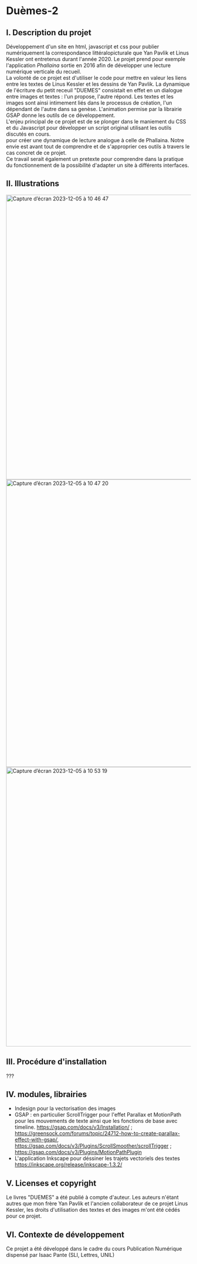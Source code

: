 # Duèmes-2

## I. Description du projet

Développement d'un site en html, javascript et css pour publier numériquement la correspondance littéralopicturale que Yan Pavlik et Linus Kessler ont entretenus durant l'année 2020. Le projet prend pour exemple l'application *Phallaina* sortie en 2016 afin de développer une lecture numérique verticale du recueil. </br>
La volonté de ce projet est d'utiliser le code pour mettre en valeur les liens entre les textes de Linus Kessler et les dessins de Yan Pavlik. La dynamique de l'écriture du petit receuil "DUEMES" consistait en effet en un dialogue entre images et textes : l'un propose, l'autre répond. Les textes et les images sont ainsi intimement liés dans le processus de création, l'un dépendant de l'autre dans sa genèse. L'animation permise par la librairie GSAP donne les outils de ce développement.</br>
L'enjeu principal de ce projet est de se plonger dans le maniement du CSS et du Javascript pour développer un script original utilisant les outils discutés en cours. 
</br>
pour créer une dynamique de lecture analogue à celle de Phallaina. Notre envie est avant tout de comprendre et de s'approprier ces outils à travers le cas concret de ce projet. 
</br>
Ce travail serait également un pretexte pour comprendre dans la pratique du fonctionnement de la possibilité d'adapter un site à différents interfaces.

## II. Illustrations

<img width="775" alt="Capture d’écran 2023-12-05 à 10 46 47" src="https://github.com/numerikdavlok/DUEMES-2/assets/73711024/a5162594-9fa8-4832-9921-44135db1005a"></br>
<img width="783" alt="Capture d’écran 2023-12-05 à 10 47 20" src="https://github.com/numerikdavlok/DUEMES-2/assets/73711024/db09b733-c7e0-47dd-9cc2-4574047743b3"></br>
<img width="761" alt="Capture d’écran 2023-12-05 à 10 53 19" src="https://github.com/numerikdavlok/DUEMES-2/assets/73711024/db81f7e8-781e-45ef-84e8-0d34fca16b3e"></br>

## III. Procédure d'installation

???

## IV.  modules, librairies
- Indesign pour la vectorisation des images
- GSAP : en particulier ScrollTrigger pour l'effet Parallax et MotionPath pour les mouvements de texte ainsi que les fonctions de base avec timeline.
https://gsap.com/docs/v3/Installation/ ; https://greensock.com/forums/topic/24712-how-to-create-parallax-effect-with-gsap/, https://gsap.com/docs/v3/Plugins/ScrollSmoother/scrollTrigger ; https://gsap.com/docs/v3/Plugins/MotionPathPlugin
- L'application Inkscape pour déssiner les trajets vectoriels des textes
https://inkscape.org/release/inkscape-1.3.2/

## V. Licenses et copyright
Le livres "DUEMES" a été publié à compte d'auteur. Les auteurs n'étant autres que mon frère Yan Pavlik et l'ancien collaborateur de ce projet Linus Kessler, les droits d'utilisation des textes et des images m'ont été cédés pour ce projet. 

## VI. Contexte de développement
Ce projet a été développé dans le cadre du cours Publication Numérique dispensé par Isaac Pante (SLI, Lettres, UNIL)

